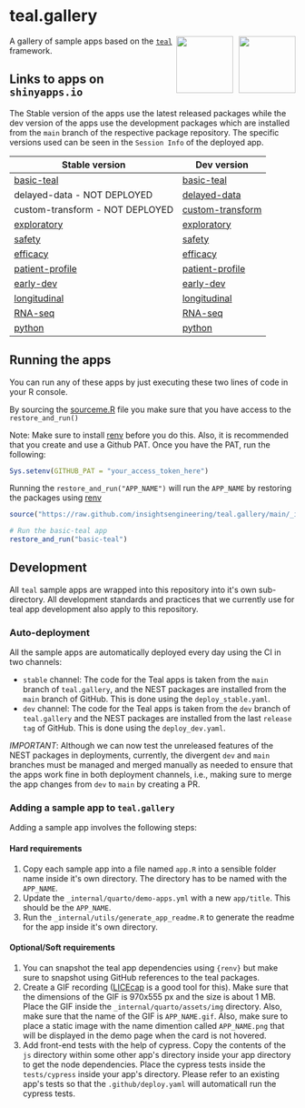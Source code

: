 # teal.gallery

<a href="https://github.com/insightsengineering/teal" target="_blank">
  <img align="right" width=auto height="100" src="https://raw.githubusercontent.com/insightsengineering/hex-stickers/main/PNG/teal.png" style="margin-left:10px;">
</a>
<a href="https://github.com/insightsengineering/teal.gallery" target="_blank">
  <img align="right" width=auto height="100" src="https://raw.githubusercontent.com/insightsengineering/hex-stickers/main/PNG/teal.gallery.png">
</a>

A gallery of sample apps based on the [`teal`](https://github.com/insightsengineering/teal) framework.

## Links to apps on `shinyapps.io`

The Stable version of the apps use the latest released packages while the dev version of the apps use the development packages which are installed from the `main` branch of the respective package repository. The specific versions used can be seen in the `Session Info` of the deployed app.

| Stable version                                                                   | Dev version                                                                   |
| -------------------------------------------------------------------------------- | ----------------------------------------------------------------------------- |
| [basic-teal](https://genentech.shinyapps.io/NEST_basic-teal_stable/)             | [basic-teal](https://genentech.shinyapps.io/NEST_basic-teal_dev/)             |
| delayed-data - NOT DEPLOYED         | [delayed-data](https://genentech.shinyapps.io/NEST_delayed-data_dev/)         |
| custom-transform - NOT DEPLOYED | [custom-transform](https://genentech.shinyapps.io/NEST_custom-transform_dev/) |
| [exploratory](https://genentech.shinyapps.io/NEST_exploratory_stable/)           | [exploratory](https://genentech.shinyapps.io/NEST_exploratory_dev/)           |
| [safety](https://genentech.shinyapps.io/NEST_safety_stable/)                     | [safety](https://genentech.shinyapps.io/NEST_safety_dev/)                     |
| [efficacy](https://genentech.shinyapps.io/NEST_efficacy_stable/)                 | [efficacy](https://genentech.shinyapps.io/NEST_efficacy_dev/)                 |
| [patient-profile](https://genentech.shinyapps.io/NEST_patient-profile_stable/)   | [patient-profile](https://genentech.shinyapps.io/NEST_patient-profile_dev/)   |
| [early-dev](https://genentech.shinyapps.io/NEST_early-dev_stable/)               | [early-dev](https://genentech.shinyapps.io/NEST_early-dev_dev/)               |
| [longitudinal](https://genentech.shinyapps.io/NEST_longitudinal_stable/)         | [longitudinal](https://genentech.shinyapps.io/NEST_longitudinal_dev/)         |
| [RNA-seq](https://genentech.shinyapps.io/NEST_RNA-seq_stable/)                   | [RNA-seq](https://genentech.shinyapps.io/NEST_RNA-seq_dev/)                   |
| [python](https://genentech.shinyapps.io/NEST_python_stable/)                     | [python](https://genentech.shinyapps.io/NEST_python_dev/)                     |

## Running the apps

You can run any of these apps by just executing these two lines of code in your R console.

By sourcing the [sourceme.R](https://github.com/insightsengineering/teal.gallery/blob/main/utils/sourceme.R) file you make sure that you have access to the `restore_and_run()`

Note: Make sure to install [renv](https://rstudio.github.io/renv/index.html) before you do this. Also, it is recommended that you create and use a Github PAT. Once you have the PAT, run the following:

```R
Sys.setenv(GITHUB_PAT = "your_access_token_here")
```

Running the `restore_and_run("APP_NAME")` will run the `APP_NAME` by restoring the packages using [renv](https://rstudio.github.io/renv/)

```R
source("https://raw.github.com/insightsengineering/teal.gallery/main/_internal/utils/sourceme.R")

# Run the basic-teal app
restore_and_run("basic-teal")
```

## Development

All `teal` sample apps are wrapped into this repository into it's own sub-directory. All development standards and practices that we currently use for teal app development also apply to this repository.

### Auto-deployment

All the sample apps are automatically deployed every day using the CI in two channels:

- `stable` channel: The code for the Teal apps is taken from the `main` branch of `teal.gallery`, and the NEST packages are installed from the `main` branch of GitHub. This is done using the `deploy_stable.yaml`.
- `dev` channel: The code for the Teal apps is taken from the `dev` branch of `teal.gallery` and the NEST packages are installed from the last `release tag` of GitHub. This is done using the `deploy_dev.yaml`.

_IMPORTANT_: Although we can now test the unreleased features of the NEST packages in deployments, currently, the divergent `dev` and `main` branches must be managed and merged manually as needed to ensure that the apps work fine in both deployment channels, i.e., making sure to merge the app changes from `dev` to `main` by creating a PR.

### Adding a sample app to `teal.gallery`

Adding a sample app involves the following steps:

#### Hard requirements

1. Copy each sample app into a file named `app.R` into a sensible folder name inside it's own directory. The directory has to be named with the `APP_NAME`.
2. Update the `_internal/quarto/demo-apps.yml` with a new `app/title`. This should be the `APP_NAME`.
3. Run the `_internal/utils/generate_app_readme.R` to generate the readme for the app inside it's own directory.

#### Optional/Soft requirements

1. You can snapshot the teal app dependencies using `{renv}` but make sure to snapshot using GitHub references to the teal packages.
2. Create a GIF recording ([LICEcap](https://www.cockos.com/licecap/) is a good tool for this). Make sure that the dimensions of the GIF is 970x555 px and the size is about 1 MB. Place the GIF inside the `_internal/quarto/assets/img` directory. Also, make sure that the name of the GIF is `APP_NAME.gif`. Also, make sure to place a static image with the name dimention called `APP_NAME.png` that will be displayed in the demo page when the card is not hovered.
3. Add front-end tests with the help of cypress. Copy the contents of the `js` directory within some other app's directory inside your app directory to get the node dependencies. Place the cypress tests inside the `tests/cypress` inside your app's directory. Please refer to an existing app's tests so that the `.github/deploy.yaml` will automaticall run the cypress tests.
